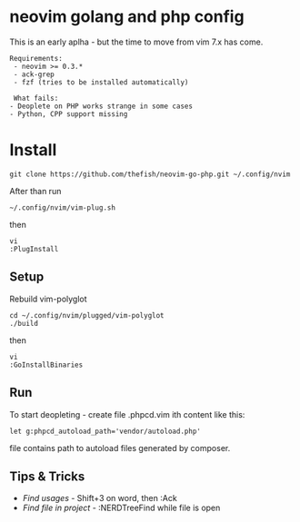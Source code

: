 neovim golang and php config
===

This is an early aplha - but the time to move from vim 7.x has come.

    Requirements: 
     - neovim >= 0.3.*
     - ack-grep
     - fzf (tries to be installed automatically)

     What fails:    
    - Deoplete on PHP works strange in some cases
    - Python, CPP support missing

Install
===

```
git clone https://github.com/thefish/neovim-go-php.git ~/.config/nvim
```
After than run
```
~/.config/nvim/vim-plug.sh      
```
then 
```
vi
:PlugInstall
```

Setup
---

Rebuild vim-polyglot

```
cd ~/.config/nvim/plugged/vim-polyglot
./build
```

then

```
vi
:GoInstallBinaries
```

Run
---

To start deopleting - create file .phpcd.vim ith content like this:

```
let g:phpcd_autoload_path='vendor/autoload.php'
```

file contains path to autoload files generated by composer.



Tips & Tricks
----

- *Find usages* - Shift+3 on word, then :Ack
- *Find file in project* - :NERDTreeFind while file is open

